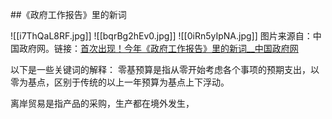 ##《政府工作报告》里的新词

![[i7ThQaL8RF.jpg]]
![[bqrBg2hEv0.jpg]]
![[0iRn5yIpNA.jpg]]
图片来源自：中国政府网。链接：[首次出现！今年《政府工作报告》里的新词__中国政府网](https://www.gov.cn/zhengce/jiedu/tujie/202503/content_7010443.htm)

以下是一些关键词的解释：
零基预算是指从零开始考虑各个事项的预期支出，以零为基点，区别于传统的以上一年预算为基点上下浮动。

离岸贸易是指产品的采购，生产都在境外发生，




